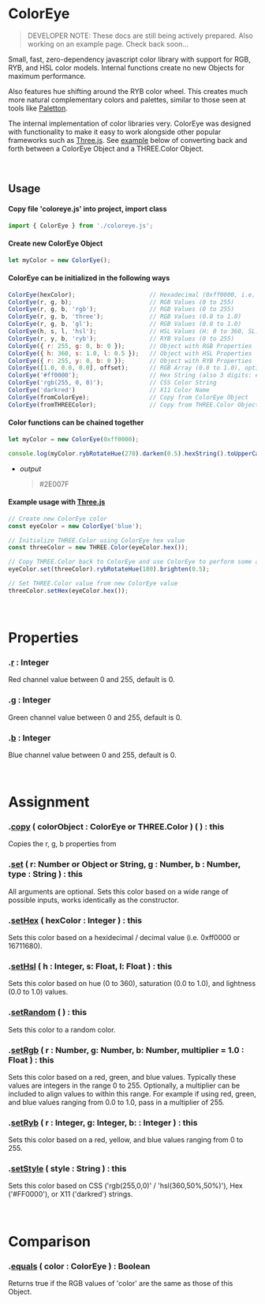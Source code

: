 # ColorEye
> DEVELOPER NOTE: These docs are still being actively prepared. Also working on an example page. Check back soon...

Small, fast, zero-dependency javascript color library with support for RGB, RYB, and HSL color models. Internal functions create no new Objects for maximum performance. 

Also features hue shifting around the RYB color wheel. This creates much more natural complementary colors and palettes, similar to those seen at tools like [Paletton](https://paletton.com/).

The internal implementation of color libraries very. ColorEye was designed with functionality to make it easy to work alongside other popular frameworks such as [Three.js](https://threejs.org/). See [example](#Three-Example) below of converting back and forth between a ColorEye Object and a THREE.Color Object.

<br>

## Usage

#### Copy file 'coloreye.js' into project, import class

```javascript
import { ColorEye } from './coloreye.js';
```

#### Create new ColorEye Object

```javascript
let myColor = new ColorEye();
```

#### ColorEye can be initialized in the following ways

```javascript
ColorEye(hexColor);                     // Hexadecimal (0xff0000, i.e. 16711680)
ColorEye(r, g, b);                      // RGB Values (0 to 255)
ColorEye(r, g, b, 'rgb');               // RGB Values (0 to 255)
ColorEye(r, g, b, 'three');             // RGB Values (0.0 to 1.0)
ColorEye(r, g, b, 'gl');                // RGB Values (0.0 to 1.0)
ColorEye(h, s, l, 'hsl');               // HSL Values (H: 0 to 360, SL: 0.0 to 1.0)
ColorEye(r, y, b, 'ryb');               // RYB Values (0 to 255)
ColorEye({ r: 255, g: 0, b: 0 });       // Object with RGB Properties
ColorEye({ h: 360, s: 1.0, l: 0.5 });   // Object with HSL Properties
ColorEye({ r: 255, y: 0, b: 0 });       // Object with RYB Properties
ColorEye([1.0, 0.0, 0.0], offset);      // RGB Array (0.0 to 1.0), optional array offset
ColorEye('#ff0000');                    // Hex String (also 3 digits: #f00)
ColorEye('rgb(255, 0, 0)');             // CSS Color String
ColorEye('darkred')                     // X11 Color Name
ColorEye(fromColorEye);                 // Copy from ColorEye Object
ColorEye(fromTHREEColor);               // Copy from THREE.Color Object
```

#### Color functions can be chained together

```javascript
let myColor = new ColorEye(0xff0000);

console.log(myColor.rybRotateHue(270).darken(0.5).hexString().toUpperCase());
```
* _output_

    > #2E007F

#### Example usage with [Three.js](https://threejs.org/) <a name="Three-Example"></a>

```javascript
// Create new ColorEye color
const eyeColor = new ColorEye('blue');

// Initialize THREE.Color using ColorEye hex value
const threeColor = new THREE.Color(eyeColor.hex());

// Copy THREE.Color back to ColorEye and use ColorEye to perform some alterations
eyeColor.set(threeColor).rybRotateHue(180).brighten(0.5);

// Set THREE.Color value from new ColorEye value
threeColor.setHex(eyeColor.hex());
```

<br>

# Properties

### **.[r]()** : Integer
Red channel value between 0 and 255, default is 0.

### **.[g]()** : Integer
Green channel value between 0 and 255, default is 0.

### **.[b]()** : Integer
Blue channel value between 0 and 255, default is 0.

<br>

# Assignment

### **.[copy]()** ( colorObject : ColorEye or THREE.Color ) ( ) : this
Copies the r, g, b properties from 

### **.[set]()** ( r: Number or Object or String, g : Number, b : Number, type : String ) : this
All arguments are optional. Sets this color based on a wide range of possible inputs, works identically as the constructor.

### **.[setHex]()** ( hexColor : Integer ) : this
Sets this color based on a hexidecimal / decimal value (i.e. 0xff0000 or 16711680).

### **.[setHsl]()** ( h : Integer, s: Float, l: Float ) : this
Sets this color based on hue (0 to 360), saturation (0.0 to 1.0), and lightness (0.0 to 1.0) values.

### **.[setRandom]()** ( ) : this
Sets this color to a random color.

### **.[setRgb]()** ( r : Number, g: Number, b: Number, multiplier = 1.0 : Float ) : this
Sets this color based on a red, green, and blue values. Typically these values are integers in the range 0 to 255. Optionally, a multiplier can be included to align values to within this range. For example if using red, green, and blue values ranging from 0.0 to 1.0, pass in a multiplier of 255.

### **.[setRyb]()** ( r : Integer, g: Integer, b: : Integer ) : this
Sets this color based on a red, yellow, and blue values ranging from 0 to 255.

### **.[setStyle]()** ( style : String ) : this
Sets this color based on CSS ('rgb(255,0,0)' / 'hsl(360,50%,50%)'), Hex ('#FF0000'), or X11 ('darkred') strings.

<br>

# Comparison

### **.[equals]()** ( color : ColorEye ) : Boolean
Returns true if the RGB values of 'color' are the same as those of this Object.